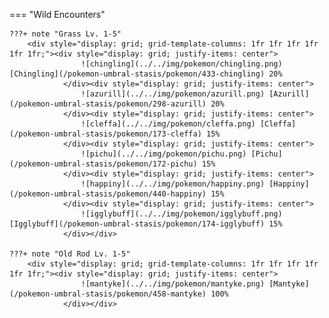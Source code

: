 

=== "Wild Encounters"


	???+ note "Grass Lv. 1-5"
		<div style="display: grid; grid-template-columns: 1fr 1fr 1fr 1fr 1fr 1fr;"><div style="display: grid; justify-items: center">
                    ![chingling](../../img/pokemon/chingling.png) [Chingling](/pokemon-umbral-stasis/pokemon/433-chingling) 20%
                </div><div style="display: grid; justify-items: center">
                    ![azurill](../../img/pokemon/azurill.png) [Azurill](/pokemon-umbral-stasis/pokemon/298-azurill) 20%
                </div><div style="display: grid; justify-items: center">
                    ![cleffa](../../img/pokemon/cleffa.png) [Cleffa](/pokemon-umbral-stasis/pokemon/173-cleffa) 15%
                </div><div style="display: grid; justify-items: center">
                    ![pichu](../../img/pokemon/pichu.png) [Pichu](/pokemon-umbral-stasis/pokemon/172-pichu) 15%
                </div><div style="display: grid; justify-items: center">
                    ![happiny](../../img/pokemon/happiny.png) [Happiny](/pokemon-umbral-stasis/pokemon/440-happiny) 15%
                </div><div style="display: grid; justify-items: center">
                    ![igglybuff](../../img/pokemon/igglybuff.png) [Igglybuff](/pokemon-umbral-stasis/pokemon/174-igglybuff) 15%
                </div></div>

	???+ note "Old Rod Lv. 1-5"
		<div style="display: grid; grid-template-columns: 1fr 1fr 1fr 1fr 1fr 1fr;"><div style="display: grid; justify-items: center">
                    ![mantyke](../../img/pokemon/mantyke.png) [Mantyke](/pokemon-umbral-stasis/pokemon/458-mantyke) 100%
                </div></div>



